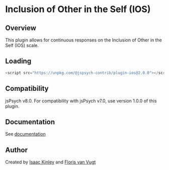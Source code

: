 # Inclusion of Other in the Self (IOS)

## Overview

This plugin allows for continuous responses on the Inclusion of Other in the Self (IOS) scale.

## Loading

```js
<script src="https://unpkg.com/@jspsych-contrib/plugin-ios@2.0.0"></script>
```

## Compatibility

jsPsych v8.0. For compatibility with jsPsych v7.0, use version 1.0.0 of this plugin.

## Documentation

See [documentation](docs/jspsych-ios.md)

## Author

Created by [Isaac Kinley](https://github.com/kinleyid) and [Floris van Vugt](https://scholar.google.com/citations?user=DN2z-twAAAAJ)
